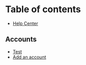 # Table of contents

* [Help Center](README.md)

## Accounts

* [Test](accounts/test.md)
* [Add an account](accounts/Add_an_account.md)
  
